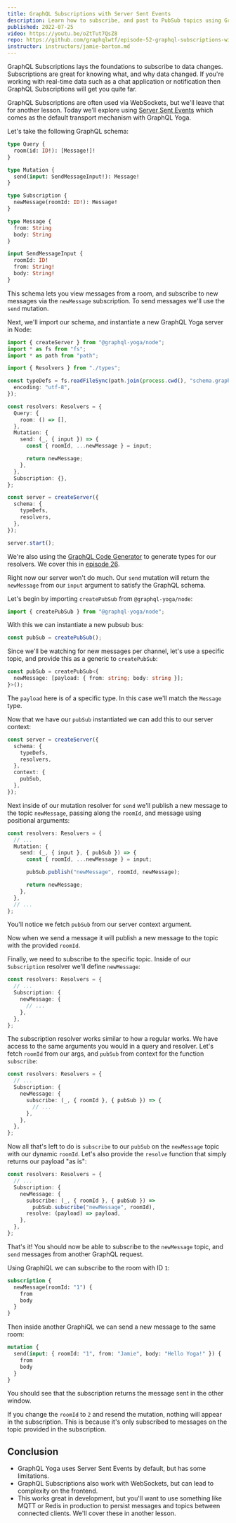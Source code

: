 ```yaml
---
title: GraphQL Subscriptions with Server Sent Events
description: Learn how to subscribe, and post to PubSub topics using GraphQL Subscriptions, Server Sent Events, and GraphQL Yoga.
published: 2022-07-25
video: https://youtu.be/oZtTut7QsZ8
repo: https://github.com/graphqlwtf/episode-52-graphql-subscriptions-with-server-sent-events
instructor: instructors/jamie-barton.md
---
```


GraphQL Subscriptions lays the foundations to subscribe to data changes. Subscriptions are great for knowing what, and why data changed. If you're working with real-time data such as a chat application or notification then GraphQL Subscriptions will get you quite far.

GraphQL Subscriptions are often used via WebSockets, but we'll leave that for another lesson. Today we'll explore using [Server Sent Events](https://developer.mozilla.org/en-US/docs/Web/API/Server-sent_events/Using_server-sent_events) which comes as the default transport mechanism with GraphQL Yoga.

Let's take the following GraphQL schema:

```graphql
type Query {
  room(id: ID!): [Message!]!
}

type Mutation {
  send(input: SendMessageInput!): Message!
}

type Subscription {
  newMessage(roomId: ID!): Message!
}

type Message {
  from: String
  body: String
}

input SendMessageInput {
  roomId: ID!
  from: String!
  body: String!
}
```

This schema lets you view messages from a room, and subscribe to new messages via the `newMessage` subscription. To send messages we'll use the `send` mutation.

Next, we'll import our schema, and instantiate a new GraphQL Yoga server in Node:

```ts
import { createServer } from "@graphql-yoga/node";
import * as fs from "fs";
import * as path from "path";

import { Resolvers } from "./types";

const typeDefs = fs.readFileSync(path.join(process.cwd(), "schema.graphql"), {
  encoding: "utf-8",
});

const resolvers: Resolvers = {
  Query: {
    room: () => [],
  },
  Mutation: {
    send: (_, { input }) => {
      const { roomId, ...newMessage } = input;

      return newMessage;
    },
  },
  Subscription: {},
};

const server = createServer({
  schema: {
    typeDefs,
    resolvers,
  },
});

server.start();
```

We're also using the [GraphQL Code Generator](https://www.graphql-code-generator.com) to generate types for our resolvers. We cover this in [episode 26](/episodes/26-type-safe-resolvers-with-graphql-code-generator).

Right now our server won't do much. Our `send` mutation will return the `newMessage` from our `input` argument to satisfy the GraphQL schema.

Let's begin by importing `createPubSub` from `@graphql-yoga/node`:

```ts
import { createPubSub } from "@graphql-yoga/node";
```

With this we can instantiate a new pubsub bus:

```ts
const pubSub = createPubSub();
```

Since we'll be watching for new messages per channel, let's use a specific topic, and provide this as a generic to `createPubSub`:

```ts
const pubSub = createPubSub<{
  newMessage: [payload: { from: string; body: string }];
}>();
```

The `payload` here is of a specific type. In this case we'll match the `Message` type.

Now that we have our `pubSub` instantiated we can add this to our server context:

```ts
const server = createServer({
  schema: {
    typeDefs,
    resolvers,
  },
  context: {
    pubSub,
  },
});
```

Next inside of our mutation resolver for `send` we'll publish a new message to the topic `newMessage`, passing along the `roomId`, and message using positional arguments:

```ts
const resolvers: Resolvers = {
  // ...
  Mutation: {
    send: (_, { input }, { pubSub }) => {
      const { roomId, ...newMessage } = input;

      pubSub.publish("newMessage", roomId, newMessage);

      return newMessage;
    },
  },
  // ...
};
```

You'll notice we fetch `pubSub` from our server context argument.

Now when we send a message it will publish a new message to the topic with the provided `roomId`.

Finally, we need to subscribe to the specific topic. Inside of our `Subscription` resolver we'll define `newMessage`:

```ts
const resolvers: Resolvers = {
  // ...
  Subscription: {
    newMessage: {
      // ...
    },
  },
};
```

The subscription resolver works similar to how a regular works. We have access to the same arguments you would in a query and resolver. Let's fetch `roomId` from our args, and `pubSub` from context for the function `subscribe`:

```ts
const resolvers: Resolvers = {
  // ...
  Subscription: {
    newMessage: {
      subscribe: (_, { roomId }, { pubSub }) => {
        // ...
      },
    },
  },
};
```

Now all that's left to do is `subscribe` to our `pubSub` on the `newMessage` topic with our dynamic `roomId`. Let's also provide the `resolve` function that simply returns our payload "as is":

```ts
const resolvers: Resolvers = {
  // ...
  Subscription: {
    newMessage: {
      subscribe: (_, { roomId }, { pubSub }) =>
        pubSub.subscribe("newMessage", roomId),
      resolve: (payload) => payload,
    },
  },
};
```

That's it! You should now be able to subscribe to the `newMessage` topic, and `send` messages from another GraphQL request.

Using GraphiQL we can subscribe to the room with ID `1`:

```graphql
subscription {
  newMessage(roomId: "1") {
    from
    body
  }
}
```

Then inside another GraphiQL we can send a new message to the same room:

```graphql
mutation {
  send(input: { roomId: "1", from: "Jamie", body: "Hello Yoga!" }) {
    from
    body
  }
}
```

You should see that the subscription returns the message sent in the other window.

If you change the `roomId` to `2` and resend the mutation, nothing will appear in the subscription. This is because it's only subscribed to messages on the topic provided in the subscription.

## Conclusion

- GraphQL Yoga uses Server Sent Events by default, but has some limitations.
- GraphQL Subscriptions also work with WebSockets, but can lead to complexity on the frontend.
- This works great in development, but you'll want to use something like MQTT or Redis in production to persist messages and topics between connected clients. We'll cover these in another lesson.
